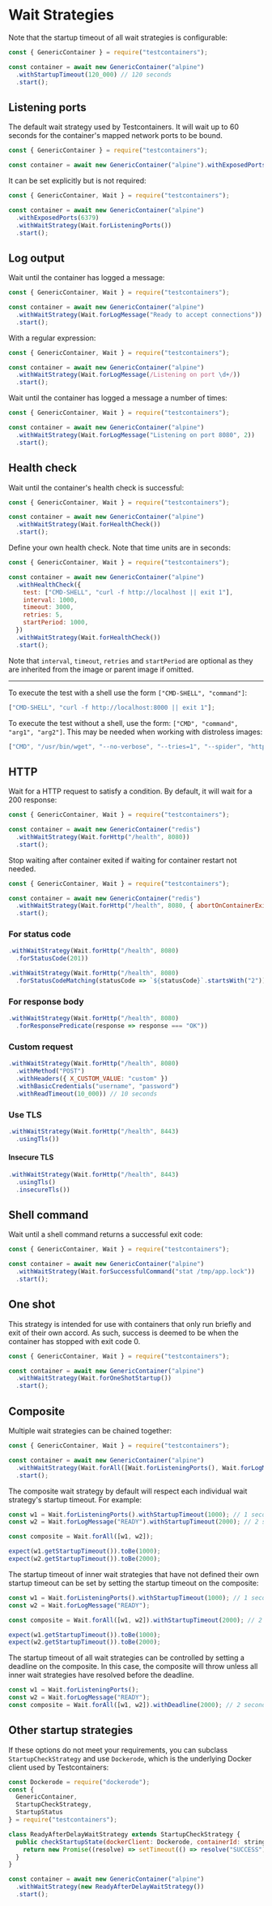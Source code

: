 # Wait Strategies

Note that the startup timeout of all wait strategies is configurable:

```js
const { GenericContainer } = require("testcontainers");

const container = await new GenericContainer("alpine")
  .withStartupTimeout(120_000) // 120 seconds
  .start();
```

## Listening ports

The default wait strategy used by Testcontainers. It will wait up to 60 seconds for the container's mapped network ports to be bound.

```js
const { GenericContainer } = require("testcontainers");

const container = await new GenericContainer("alpine").withExposedPorts(6379).start();
```

It can be set explicitly but is not required:

```js
const { GenericContainer, Wait } = require("testcontainers");

const container = await new GenericContainer("alpine")
  .withExposedPorts(6379)
  .withWaitStrategy(Wait.forListeningPorts())
  .start();
```

## Log output

Wait until the container has logged a message:

```js
const { GenericContainer, Wait } = require("testcontainers");

const container = await new GenericContainer("alpine")
  .withWaitStrategy(Wait.forLogMessage("Ready to accept connections"))
  .start();
```

With a regular expression:

```js
const { GenericContainer, Wait } = require("testcontainers");

const container = await new GenericContainer("alpine")
  .withWaitStrategy(Wait.forLogMessage(/Listening on port \d+/))
  .start();
```

Wait until the container has logged a message a number of times:

```js
const { GenericContainer, Wait } = require("testcontainers");

const container = await new GenericContainer("alpine")
  .withWaitStrategy(Wait.forLogMessage("Listening on port 8080", 2))
  .start();
```

## Health check

Wait until the container's health check is successful:

```js
const { GenericContainer, Wait } = require("testcontainers");

const container = await new GenericContainer("alpine")
  .withWaitStrategy(Wait.forHealthCheck())
  .start();
```

Define your own health check. Note that time units are in seconds:

```js
const { GenericContainer, Wait } = require("testcontainers");

const container = await new GenericContainer("alpine")
  .withHealthCheck({
    test: ["CMD-SHELL", "curl -f http://localhost || exit 1"],
    interval: 1000,
    timeout: 3000,
    retries: 5,
    startPeriod: 1000,
  })
  .withWaitStrategy(Wait.forHealthCheck())
  .start();
```

Note that `interval`, `timeout`, `retries` and `startPeriod` are optional as they are inherited from the image or parent image if omitted.

---

To execute the test with a shell use the form `["CMD-SHELL", "command"]`:

```js
["CMD-SHELL", "curl -f http://localhost:8000 || exit 1"];
```

To execute the test without a shell, use the form: `["CMD", "command", "arg1", "arg2"]`. This may be needed when working with distroless images:

```js
["CMD", "/usr/bin/wget", "--no-verbose", "--tries=1", "--spider", "http://localhost:8080/hello-world"];
```

## HTTP

Wait for a HTTP request to satisfy a condition. By default, it will wait for a 200 response:

```js
const { GenericContainer, Wait } = require("testcontainers");

const container = await new GenericContainer("redis")
  .withWaitStrategy(Wait.forHttp("/health", 8080))
  .start();
```

Stop waiting after container exited if waiting for container restart not needed.

```js
const { GenericContainer, Wait } = require("testcontainers");

const container = await new GenericContainer("redis")
  .withWaitStrategy(Wait.forHttp("/health", 8080, { abortOnContainerExit: true }))
  .start();
```

### For status code

```js
.withWaitStrategy(Wait.forHttp("/health", 8080)
  .forStatusCode(201))

.withWaitStrategy(Wait.forHttp("/health", 8080)
  .forStatusCodeMatching(statusCode => `${statusCode}`.startsWith("2")))
```

### For response body

```js
.withWaitStrategy(Wait.forHttp("/health", 8080)
  .forResponsePredicate(response => response === "OK"))
```

### Custom request

```js
.withWaitStrategy(Wait.forHttp("/health", 8080)
  .withMethod("POST")
  .withHeaders({ X_CUSTOM_VALUE: "custom" })
  .withBasicCredentials("username", "password")
  .withReadTimeout(10_000)) // 10 seconds
```

### Use TLS

```js
.withWaitStrategy(Wait.forHttp("/health", 8443)
  .usingTls())
```

#### Insecure TLS

```js
.withWaitStrategy(Wait.forHttp("/health", 8443)
  .usingTls()
  .insecureTls())
```

## Shell command

Wait until a shell command returns a successful exit code:

```js
const { GenericContainer, Wait } = require("testcontainers");

const container = await new GenericContainer("alpine")
  .withWaitStrategy(Wait.forSuccessfulCommand("stat /tmp/app.lock"))
  .start();
```

## One shot

This strategy is intended for use with containers that only run briefly and exit of their own accord. As such, success is deemed to be when the container has stopped with exit code 0.

```js
const { GenericContainer, Wait } = require("testcontainers");

const container = await new GenericContainer("alpine")
  .withWaitStrategy(Wait.forOneShotStartup())
  .start();
```

## Composite

Multiple wait strategies can be chained together:

```js
const { GenericContainer, Wait } = require("testcontainers");

const container = await new GenericContainer("alpine")
  .withWaitStrategy(Wait.forAll([Wait.forListeningPorts(), Wait.forLogMessage("Ready to accept connections")]))
  .start();
```

The composite wait strategy by default will respect each individual wait strategy's startup timeout. For example:

```js
const w1 = Wait.forListeningPorts().withStartupTimeout(1000); // 1 second
const w2 = Wait.forLogMessage("READY").withStartupTimeout(2000); // 2 seconds

const composite = Wait.forAll([w1, w2]);

expect(w1.getStartupTimeout()).toBe(1000);
expect(w2.getStartupTimeout()).toBe(2000);
```

The startup timeout of inner wait strategies that have not defined their own startup timeout can be set by setting the startup timeout on the composite:

```js
const w1 = Wait.forListeningPorts().withStartupTimeout(1000); // 1 second
const w2 = Wait.forLogMessage("READY");

const composite = Wait.forAll([w1, w2]).withStartupTimeout(2000); // 2 seconds

expect(w1.getStartupTimeout()).toBe(1000);
expect(w2.getStartupTimeout()).toBe(2000);
```

The startup timeout of all wait strategies can be controlled by setting a deadline on the composite. In this case, the composite will throw unless all inner wait strategies have resolved before the deadline.

```js
const w1 = Wait.forListeningPorts();
const w2 = Wait.forLogMessage("READY");
const composite = Wait.forAll([w1, w2]).withDeadline(2000); // 2 seconds
```

## Other startup strategies

If these options do not meet your requirements, you can subclass `StartupCheckStrategy` and use `Dockerode`, which is the underlying Docker client used by Testcontainers:

```js
const Dockerode = require("dockerode");
const {
  GenericContainer,
  StartupCheckStrategy,
  StartupStatus
} = require("testcontainers");

class ReadyAfterDelayWaitStrategy extends StartupCheckStrategy {
  public checkStartupState(dockerClient: Dockerode, containerId: string): Promise<StartupStatus> {
    return new Promise((resolve) => setTimeout(() => resolve("SUCCESS"), 3000)); // after 3 seconds
  }
}

const container = await new GenericContainer("alpine")
  .withWaitStrategy(new ReadyAfterDelayWaitStrategy())
  .start();
```
